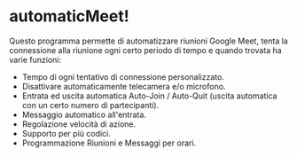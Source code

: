 # automaticMeet!

Questo programma permette di automatizzare riunioni Google Meet, tenta la connessione alla riunione ogni certo periodo di tempo e quando trovata ha varie funzioni:

- Tempo di ogni tentativo di connessione personalizzato.
- Disattivare automaticamente telecamera e/o microfono.
- Entrata ed uscita automatica Auto-Join / Auto-Quit (uscita automatica con un certo numero di partecipanti).
- Messaggio automatico all'entrata.
- Regolazione velocità di azione.
- Supporto per più codici.
- Programmazione Riunioni e Messaggi per orari.
